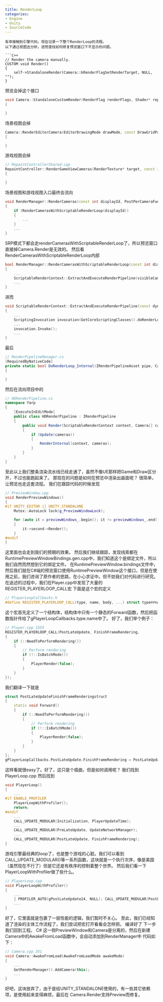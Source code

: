 ```yaml
---
title: RenderLoop
categories:
- Engine
- Unity
- SourceCode
---
```

```
有幸接触到引擎代码，现在记录一下整个RenderLoop的流程。
以下通过视图去分析，进而查找如何修复预览窗口下不显示的问题。

```C++
// Render the camera manually.
CUSTOM void Render()
{
    self->StandaloneRender(Camera::kRenderFlagSetRenderTarget, NULL, "");
}
```

预览会掉这个接口

```C++
void Camera::StandaloneCustomRender(RenderFlag renderFlags, Shader* replacementShader, const core::string& replacementTag, PerformRenderFunction* renderFunctionObj)
{

}
```

场景视图会掉

```C++
Camera::RenderEditorCamera(EditorDrawingMode drawMode, const DrawGridParamters* gridParam)
{

}
```

游戏视图会掉

```C++
// RepaintControllerShared.cpp
RepaintController::RenderGameViewCameras(RenderTexture* target, const int displayId, const Rectf& screenRect, const Vector2f& mousePosition, bool gizmos)
{

}
```

场景视图和游戏视图入口最终会流向

```C++
void RenderManager::RenderCameras(const int displayId, PostPerCameraFunctor postPerCameraCull, bool isPreview, UInt32 kSpecialTag)
{
    if (RenderCamerasWithScriptableRenderLoop(displayId))
    {
        ...
    }
    ...
}
```

SRP模式下都会走renderCamerasWithScriptableRenderLoop了，所以预览窗口直接掉Camera.Render是无效的。
然后看RenderCamerasWithScriptableRenderLoop内部

```C++
bool RenderManager::RenderCamerasWithScriptableRenderLoop(const int displayId)
{
    ...
    ScriptableRenderContext::ExtractAndExecuteRenderPipeline(visibleCameras);
    ...
}
```

进而

```C++
void ScriptableRenderContext::ExtractAndExecuteRenderPipeline(const dynamic_array<Camera*>& cameras)
{
    ...
    ScriptingInvocation invocation(GetCoreScriptingClasses().doRenderLoop_Internal);
    ...
    invocation.Invoke();
    ...
}
```

最后

```C#
// RenderPipelineManager.cs
[RequiredByNativeCode]
private static bool DoRenderLoop_Internal(IRenderPipelineAsset pipe, Camera[] camera, IntPtr loopPtr)
{

}
```

然后在流向项目中的

```C#
// HDRenderPipeline.cs
namespace Yarp
{
    [ExecuteInEditMode]
    public class HDRenderPipeline : IRenderPipeline
    {
        public void Render(ScriptableRenderContext context, Camera[] cameras)
        {
            if (Update(cameras))
            {
                RenderInternal(context, cameras);
            }
        }
    }
}
```

至此以上我们整条渲染流水线已经走通了，虽然不像UE那样把Game和Draw区分开，不过也能跑起来了。
那现在的问题是如何在预览中渲染出画面呢？
很简单，让预览也走这套流程。
我们在跟踪代码的时候发现

```C++
// PreviewWindow.cpp
void RenderPreviewWindows()
{
#if UNITY_EDITOR || UNITY_STANDALONE
    Mutex::AutoLock lock(g_PreviewWindowLock);

    for (auto it = previewWindows_.begin(); it != previewWindows_.end(); ++it)
    {
        it->second->Render();
    }
#endif
}
```

这里面也会走到我们的预期的效果。
然后我们继续跟踪，发现线索都在RuntimePreviewWindowBindings.gen.cpp中，我们知道这个是绑定文件，所以我们自然而然想到它的绑定文件。
在RuntimePreviewWindow.bindings文件中，
然后我们就在C#端的预览窗口使用RuntimePreviewWindow这个接口，但是在使用之前，我们咨询了原作者的思路，在小心求证中。但不妨我们对代码进行研究。
在追述的过程中，我们在Player.cpp中发现了大量的REGISTER_PLAYERLOOP_CALL宏
下面是这个宏的定义

```C++
// PlayerLoopCallbacks.h
#define REGISTER_PLAYERLOOP_CALL(type, name, body, ...) struct type##name##struct {static void Forward (__VA_ARGS__) { body; } }; gPlayerLoopCallbacks.type.name = type##name##struct::Forward;
```
这个宏首先定义了一个结构体，结构体中只有一个静态的Forward函数，然后把函数指针传给了gPlayerLoopCallbacks.type.name中了。
好了，我们举个例子：
```C++
// Player.cpp 1555
REGISTER_PLAYERLOOP_CALL(PostLateUpdate, FinishFrameRendering,
{
    if (::NeedToPerformRendering())
    {
        // Perform rendering
        if (!::IsBatchMode())
        {
            PlayerRender(false);
        }
    }
});
```
我们翻译一下就是
```C++
struct PostLateUpdateFinishFrameRenderingstruct
{
    static void Forward()
    {
        if (::NeedToPerformRendering())
        {
            // Perform rendering
            if (!::IsBatchMode())
            {
                PlayerRender(false);
            }
        }
    }
};
gPlayerLoopCallbacks.PostLateUpdate.FinishFrameRendering = PostLateUpdateFinishFrameRenderingstruct::Forward;
```
这样看就很easy了。好了，这只是个插曲，但是如何调用呢？
我们找到PlayerLoop.cpp
然后找到
```C++
void PlayerLoop()
{
    ...
#if ENABLE_PROFILER
    PlayerLoopWithProfiler();
    return;
#endif
    ...
    CALL_UPDATE_MODULAR(Initialization, PlayerUpdateTime);
    ...
    CALL_UPDATE_MODULAR(PreLateUpdate, UpdateNetworkManager);
    ...
    CALL_UPDATE_MODULAR(PostLateUpdate, FinishFrameRendering);
}
```
游戏引擎最经典的loop了，也是整个游戏的心脏。我们可以看到CALL_UPDATE_MODULAR()等一系列函数，这块就是一个执行次序，像是美国（虽然现在不行了）但是它还是有秩序的控制着整个世界。
然后我们看一下PlayerLoopWithProfiler做了些什么。
```C++
// PlayerLoop.cpp
void PlayerLoopWithProfiler()
{
    ...
    { PROFILER_AUTO(gPostLateUpdate24, NULL); CALL_UPDATE_MODULAR(PostLateUpdate, FInishFrameRendering); }
    ...
}
```
好了，它里面就是包裹了一层性能的逻辑，我们暂时不关心。
至此，我们已经知道了渲染的主体工作流程了，我们尝试把宏打开看看会怎样把。
编译好了
下一步我们回到工程。
C# 这一侧PreviewWindow和Camera是分离的，然后在新建Camera中的AwakeFromLoad函数中，会自动添加到RenderManager中
代码如下：

```C++
// Camera.cpp 351
void Camera::AwakeFromLoad(AwakeFromLoadMode awakeMode)
{
    ...
    GetRenderManager().AddCamera(this);
    ...
}
```
好吧，这块放弃了，由于是给UNITY_STANDALONE使用的，有一些其它依赖项，是使用起来变得麻烦，最后在 Camera.Render支持Preview而修复。